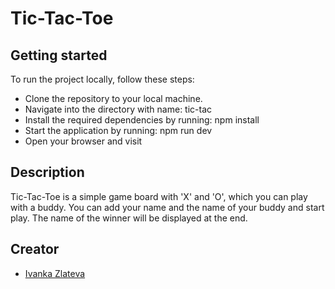 # Tic-Tac-Toe

## Getting started

To run the project locally, follow these steps:

- Clone the repository to your local machine.
- Navigate into the directory with name: tic-tac
- Install the required dependencies by running: npm install
- Start the application by running: npm run dev
- Open your browser and visit

## Description

Tic-Tac-Toe is a simple game board with 'X' and 'O', which you can play with a buddy. You can add your name and the name of your buddy and start play. The name of the winner will be displayed at the end.

## Creator 

- [Ivanka Zlateva](https://gitlab.com/ipz06)
